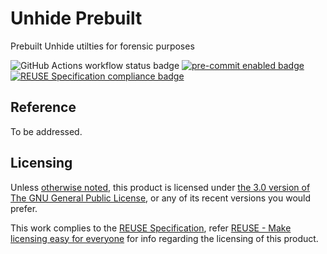 # Unhide Prebuilt

Prebuilt Unhide utilties for forensic purposes

![GitHub Actions workflow status badge](https://github.com/brlin-tw/unhide-prebuilt/actions/workflows/check-potential-problems.yml/badge.svg "GitHub Actions workflow status") [![pre-commit enabled badge](https://img.shields.io/badge/pre--commit-enabled-brightgreen?logo=pre-commit&logoColor=white "This project uses pre-commit to check potential problems")](https://pre-commit.com/) [![REUSE Specification compliance badge](https://api.reuse.software/badge/github.com/brlin-tw/unhide-prebuilt "This project complies to the REUSE specification to decrease software licensing costs")](https://api.reuse.software/info/github.com/brlin-tw/unhide-prebuilt)

## Reference

To be addressed.

## Licensing

Unless [otherwise noted](.reuse/dep5), this product is licensed under [the 3.0 version of The GNU General Public License](https://www.gnu.org/licenses/gpl-3.0.html), or any of its recent versions you would prefer.

This work complies to the [REUSE Specification](https://reuse.software/spec/), refer [REUSE - Make licensing easy for everyone](https://reuse.software/) for info regarding the licensing of this product.
